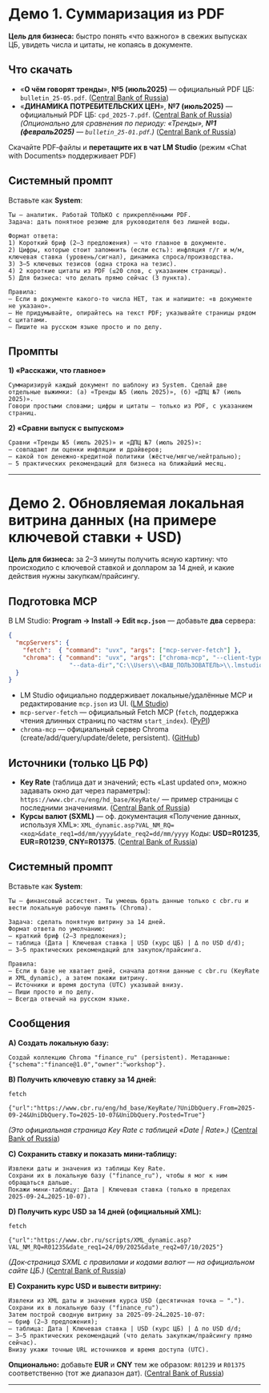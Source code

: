 # Демо 1. Суммаризация из PDF

**Цель для бизнеса:** быстро понять «что важного» в свежих выпусках ЦБ, увидеть числа и цитаты, не копаясь в документе.

## Что скачать

* «**О чём говорят тренды**», **№5 (июль2025)** — официальный PDF ЦБ: `bulletin_25-05.pdf`. ([Central Bank of Russia][1])
* «**ДИНАМИКА ПОТРЕБИТЕЛЬСКИХ ЦЕН**», **№7 (июль2025)** — официальный PDF ЦБ: `cpd_2025-7.pdf`. ([Central Bank of Russia][2])
  *(Опционально для сравнения по периоду: «Тренды», **№1 (февраль2025)** — `bulletin_25-01.pdf`.)* ([Central Bank of Russia][3])

Скачайте PDF‑файлы и **перетащите их в чат LM Studio** (режим «Chat with Documents» поддерживает PDF)

## Системный промпт

Вставьте как **System**:

```
Ты — аналитик. Работай ТОЛЬКО с прикреплёнными PDF.
Задача: дать понятное резюме для руководителя без лишней воды.

Формат ответа:
1) Короткий бриф (2–3 предложения) — что главное в документе.
2) Цифры, которые стоит запомнить (если есть): инфляция г/г и м/м, ключевая ставка (уровень/сигнал), динамика спроса/производства.
3) 3–5 ключевых тезисов (одна строка на тезис).
4) 2 короткие цитаты из PDF (≤20 слов, с указанием страницы).
5) Для бизнеса: что делать прямо сейчас (3 пункта).

Правила:
— Если в документе какого‑то числа НЕТ, так и напишите: «в документе не указано».
— Не придумывайте, опирайтесь на текст PDF; указывайте страницы рядом с цитатами.
— Пишите на русском языке просто и по делу.
```

## Промпты

**1) «Расскажи, что главное»**

```
Суммаризируй каждый документ по шаблону из System. Сделай две отдельные выжимки: (а) «Тренды №5 (июль 2025)», (б) «ДПЦ №7 (июль 2025)».
Говори простыми словами; цифры и цитаты — только из PDF, с указанием страниц.
```

**2) «Сравни выпуск с выпуском»**

```
Сравни «Тренды №5 (июль 2025)» и «ДПЦ №7 (июль 2025)»: 
— совпадают ли оценки инфляции и драйверов; 
— какой тон денежно‑кредитной политики (жёстче/мягче/нейтрально); 
— 5 практических рекомендаций для бизнеса на ближайший месяц.
```

---

# Демо 2. Обновляемая локальная витрина данных (на примере ключевой ставки + USD)

**Цель для бизнеса:** за 2–3 минуты получить ясную картину: что происходило с ключевой ставкой и долларом за 14 дней, и какие действия нужны закупкам/прайсингу.

## Подготовка MCP

В LM Studio: **Program → Install → Edit `mcp.json`** — добавьте **два** сервера:

```json
{
  "mcpServers": {
    "fetch":  { "command": "uvx", "args": ["mcp-server-fetch"] },
    "chroma": { "command": "uvx", "args": ["chroma-mcp", "--client-type","persistent",
                 "--data-dir","C:\\Users\\<ВАШ_ПОЛЬЗОВАТЕЛЬ>\\.lmstudio\\kb"] }
  }
}
```

* LM Studio официально поддерживает локальные/удалённые MCP и редактирование `mcp.json` из UI. ([LM Studio][4])
* `mcp-server-fetch` — официальный Fetch MCP (`fetch`, поддержка чтения длинных страниц по частям `start_index`). ([PyPI][5])
* `chroma-mcp` — официальный сервер Chroma (create/add/query/update/delete, persistent). ([GitHub][6])

## Источники (только ЦБ РФ)

* **Key Rate** (таблица дат и значений; есть «Last updated on», можно задавать окно дат через параметры):
  `https://www.cbr.ru/eng/hd_base/KeyRate/`  — пример страницы с последними значениями. ([Central Bank of Russia][7])
* **Курсы валют (SXML)** — оф. документация «Получение данных, используя XML»:
  `XML_dynamic.asp?VAL_NM_RQ=<код>&date_req1=dd/mm/yyyy&date_req2=dd/mm/yyyy`
  Коды: **USD=R01235**, **EUR=R01239**, **CNY=R01375**. ([Central Bank of Russia][8])

## Системный промпт

Вставьте как **System**:

```
Ты — финансовый ассистент. Ты умеешь брать данные только с cbr.ru и вести локальную рабочую память (Chroma).

Задача: сделать понятную витрину за 14 дней.
Формат ответа по умолчанию:
— краткий бриф (2–3 предложения);
— таблица (Дата | Ключевая ставка | USD (курс ЦБ) | Δ по USD d/d);
— 3–5 практических рекомендаций для закупок/прайсинга.

Правила:
— Если в базе не хватает дней, сначала дотяни данные с cbr.ru (KeyRate и XML_dynamic), а затем покажи витрину.
— Источники и время доступа (UTC) указывай внизу.
— Пиши просто и по делу.
— Всегда отвечай на русском языке.
```

## Сообщения

**A) Создать локальную базу:**

```
Создай коллекцию Chroma "finance_ru" (persistent). Метаданные: {"schema":"finance@1.0","owner":"workshop"}.
```

**B) Получить ключевую ставку за 14 дней:**

```
fetch

{"url":"https://www.cbr.ru/eng/hd_base/KeyRate/?UniDbQuery.From=2025-09-24&UniDbQuery.To=2025-10-07&UniDbQuery.Posted=True"}
```

*(Это официальная страница Key Rate с таблицей «Date | Rate».)* ([Central Bank of Russia][7])

**C) Сохранить ставку и показать мини‑таблицу:**

```
Извлеки даты и значения из таблицы Key Rate. 
Сохрани их в локальную базу ("finance_ru"), чтобы я мог к ним обращаться дальше. 
Покажи мини‑таблицу: Дата | Ключевая ставка (только в пределах 2025‑09‑24…2025‑10‑07).
```

**D) Получить курс USD за 14 дней (официальный XML):**

```
fetch

{"url":"https://www.cbr.ru/scripts/XML_dynamic.asp?VAL_NM_RQ=R01235&date_req1=24/09/2025&date_req2=07/10/2025"}
```

*(Док‑страница SXML с правилами и кодами валют — на официальном сайте ЦБ.)* ([Central Bank of Russia][8])

**E) Сохранить курс USD и вывести витрину:**

```
Извлеки из XML даты и значения курса USD (десятичная точка — "."). 
Сохрани их в локальную базу ("finance_ru"). 
Затем построй сводную витрину за 2025‑09‑24…2025‑10‑07:
— бриф (2–3 предложения);
— таблица: Дата | Ключевая ставка | USD (курс ЦБ) | Δ по USD d/d;
— 3–5 практических рекомендаций (что делать закупкам/прайсингу прямо сейчас).
Внизу укажи точные URL источников и время доступа (UTC).
```

**Опционально:** добавьте **EUR** и **CNY** тем же образом:
`R01239` и `R01375` соответственно (тот же диапазон дат). ([Central Bank of Russia][8])

---

[1]: https://cbr.ru/collection/collection/file/57021/bulletin_25-05.pdf?utm_source=chatgpt.com "№ 5"
[2]: https://www.cbr.ru/collection/collection/file/57161/cpd_2025-7.pdf?utm_source=chatgpt.com "ДИНАМИКА ПОТРЕБИТЕЛЬСКИХ ЦЕН"
[3]: https://www.cbr.ru/collection/collection/file/55064/bulletin_25-01.pdf?utm_source=chatgpt.com "О чем говорят тренды. Макроэкономика и рынки"
[4]: https://lmstudio.ai/docs/app/plugins/mcp?utm_source=chatgpt.com "Use MCP Servers | LM Studio Docs"
[5]: https://pypi.org/project/mcp-server-fetch/?utm_source=chatgpt.com "mcp-server-fetch"
[6]: https://github.com/chroma-core/chroma-mcp?utm_source=chatgpt.com "chroma-core/chroma-mcp: A Model Context Protocol ..."
[7]: https://www.cbr.ru/eng/hd_base/KeyRate/?utm_source=chatgpt.com "Key Rate | Bank of Russia"
[8]: https://www.cbr.ru/development/sxml/?utm_source=chatgpt.com "Получение данных, используя XML"
[9]: https://www.cbr.ru/scripts/XML_dynamic.asp?VAL_NM_RQ=R01235&date_req1=01.08.2016&date_req2=18.08.2016&mode=1%5B1%5D&rt=1&utm_source=chatgpt.com "http://www.cbr.ru/scripts/XML_dynamic.asp?VAL_NM_RQ= ..."
